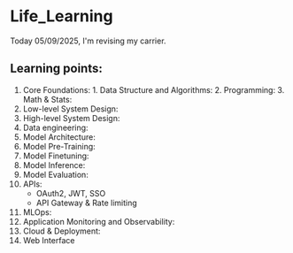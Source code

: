 # Life_Learning

Today 05/09/2025, I'm revising my carrier.

## Learning points:
1. Core Foundations:
		1. Data Structure and Algorithms:
		2. Programming:
		3. Math & Stats:
2. Low-level System Design:
3. High-level System Design:
4. Data engineering:
5. Model Architecture:
6. Model Pre-Training:
7. Model Finetuning:
7. Model Inference:
8. Model Evaluation:
9.  APIs:
    - OAuth2, JWT, SSO
    - API Gateway & Rate limiting
10. MLOps:
11. Application Monitoring and Observability:
12. Cloud & Deployment:
13. Web Interface